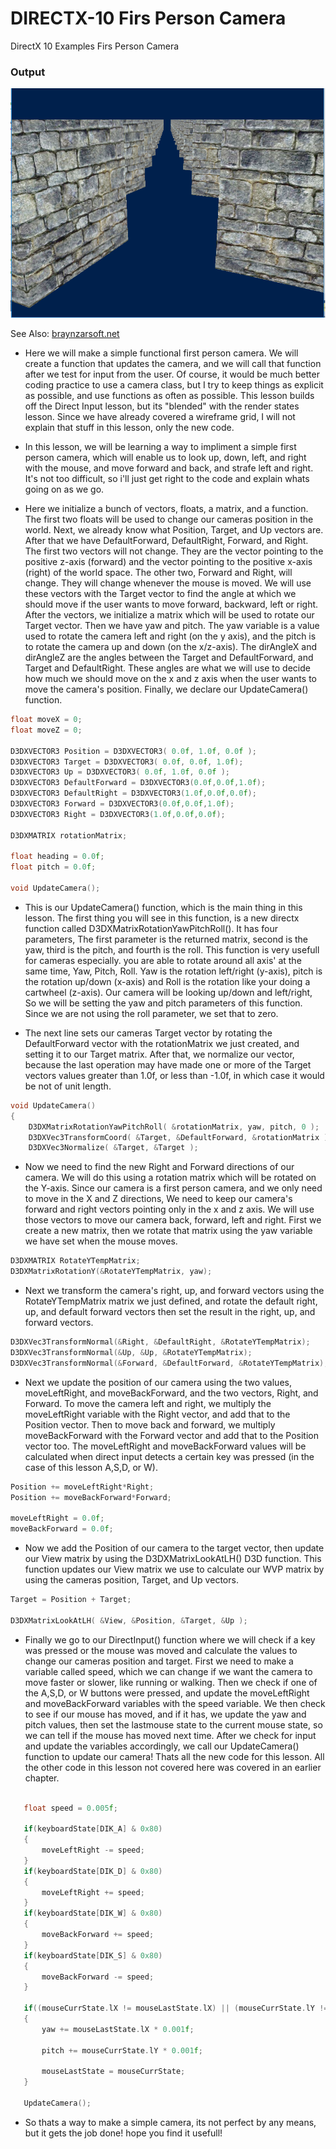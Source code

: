 # DIRECTX-10 Firs Person Camera
DirectX 10 Examples Firs Person Camera

### Output
![FPS](.//img//fpsCam.png)


See Also: [braynzarsoft.net](http://www.braynzarsoft.net/viewtutorial/q16390-18-first-person-camera)

* Here we will make a simple functional first person camera. We will create a function that updates the camera, and we will call that function after we test for input from the user. Of course, it would be much better coding practice to use a camera class, but I try to keep things as explicit as possible, and use functions as often as possible. This lesson builds off the Direct Input lesson, but its "blended" with the render states lesson. Since we have already covered a wireframe grid, I will not explain that stuff in this lesson, only the new code.

* In this lesson, we will be learning a way to impliment a simple first person camera, which will enable us to look up, down, left, and right with the mouse, and move forward and back, and strafe left and right. It's not too difficult, so i'll just get right to the code and explain whats going on as we go.

* Here we initialize a bunch of vectors, floats, a matrix, and a function. The first two floats will be used to change our cameras position in the world. Next, we already know what Position, Target, and Up vectors are. After that we have DefaultForward, DefaultRight, Forward, and Right. The first two vectors will not change. They are the vector pointing to the positive z-axis (forward) and the vector pointing to the positive x-axis (right) of the world space. The other two, Forward and Right, will change. They will change whenever the mouse is moved. We will use these vectors with the Target vector to find the angle at which we should move if the user wants to move forward, backward, left or right. After the vectors, we initialize a matrix which will be used to rotate our Target vector. Then we have yaw and pitch. The yaw variable is a value used to rotate the camera left and right (on the y axis), and the pitch is to rotate the camera up and down (on the x/z-axis). The dirAngleX and dirAngleZ are the angles between the Target and DefaultForward, and Target and DefaultRight. These angles are what we will use to decide how much we should move on the x and z axis when the user wants to move the camera's position. Finally, we declare our UpdateCamera() function.

```c
float moveX = 0;
float moveZ = 0;

D3DXVECTOR3 Position = D3DXVECTOR3( 0.0f, 1.0f, 0.0f );
D3DXVECTOR3 Target = D3DXVECTOR3( 0.0f, 0.0f, 1.0f);
D3DXVECTOR3 Up = D3DXVECTOR3( 0.0f, 1.0f, 0.0f );
D3DXVECTOR3 DefaultForward = D3DXVECTOR3(0.0f,0.0f,1.0f);
D3DXVECTOR3 DefaultRight = D3DXVECTOR3(1.0f,0.0f,0.0f);
D3DXVECTOR3 Forward = D3DXVECTOR3(0.0f,0.0f,1.0f);
D3DXVECTOR3 Right = D3DXVECTOR3(1.0f,0.0f,0.0f);

D3DXMATRIX rotationMatrix;

float heading = 0.0f;
float pitch = 0.0f;

void UpdateCamera();
```

* This is our UpdateCamera() function, which is the main thing in this lesson. The first thing you will see in this function, is a new directx function called D3DXMatrixRotationYawPitchRoll(). It has four parameters, The first parameter is the returned matrix, second is the yaw, third is the pitch, and fourth is the roll. This function is very usefull for cameras especially. you are able to rotate around all axis' at the same time, Yaw, Pitch, Roll. Yaw is the rotation left/right (y-axis), pitch is the rotation up/down (x-axis) and Roll is the rotation like your doing a cartwheel (z-axis). Our camera will be looking up/down and left/right, So we will be setting the yaw and pitch parameters of this function. Since we are not using the roll parameter, we set that to zero.

* The next line sets our cameras Target vector by rotating the DefaultForward vector with the rotationMatrix we just created, and setting it to our Target matrix. After that, we normalize our vector, because the last operation may have made one or more of the Target vectors values greater than 1.0f, or less than -1.0f, in which case it would be not of unit length.

```c
void UpdateCamera()
{
    D3DXMatrixRotationYawPitchRoll( &rotationMatrix, yaw, pitch, 0 );
    D3DXVec3TransformCoord( &Target, &DefaultForward, &rotationMatrix );
    D3DXVec3Normalize( &Target, &Target );
```

* Now we need to find the new Right and Forward directions of our camera. We will do this using a rotation matrix which will be rotated on the Y-axis. Since our camera is a first person camera, and we only need to move in the X and Z directions, We need to keep our camera's forward and right vectors pointing only in the x and z axis. We will use those vectors to move our camera back, forward, left and right. First we create a new matrix, then we rotate that matrix using the yaw variable we have set when the mouse moves.

```c
D3DXMATRIX RotateYTempMatrix;
D3DXMatrixRotationY(&RotateYTempMatrix, yaw);
```

* Next we transform the camera's right, up, and forward vectors using the RotateYTempMatrix matrix we just defined, and rotate the default right, up, and default forward vectors then set the result in the right, up, and forward vectors.

```c
D3DXVec3TransformNormal(&Right, &DefaultRight, &RotateYTempMatrix);
D3DXVec3TransformNormal(&Up, &Up, &RotateYTempMatrix);
D3DXVec3TransformNormal(&Forward, &DefaultForward, &RotateYTempMatrix);
```

* Next we update the position of our camera using the two values, moveLeftRight, and moveBackForward, and the two vectors, Right, and Forward. To move the camera left and right, we multiply the moveLeftRight variable with the Right vector, and add that to the Position vector. Then to move back and forward, we multiply moveBackForward with the Forward vector and add that to the Position vector too. The moveLeftRight and moveBackForward values will be calculated when direct input detects a certain key was pressed (in the case of this lesson A,S,D, or W).

```c
Position += moveLeftRight*Right;
Position += moveBackForward*Forward;

moveLeftRight = 0.0f;
moveBackForward = 0.0f;
```
* Now we add the Position of our camera to the target vector, then update our View matrix by using the D3DXMatrixLookAtLH() D3D function. This function updates our View matrix we use to calculate our WVP matrix by using the cameras position, Target, and Up vectors.

```c
Target = Position + Target;    

D3DXMatrixLookAtLH( &View, &Position, &Target, &Up );
```

* Finally we go to our DirectInput() function where we will check if a key was pressed or the mouse was moved and calculate the values to change our cameras position and target. First we need to make a variable called speed, which we can change if we want the camera to move faster or slower, like running or walking. Then we check if one of the A,S,D, or W buttons were pressed, and update the moveLeftRight and moveBackForward variables with the speed variable. We then check to see if our mouse has moved, and if it has, we update the yaw and pitch values, then set the lastmouse state to the current mouse state, so we can tell if the mouse has moved next time. After we check for input and update the variables accordingly, we call our UpdateCamera() function to update our camera! Thats all the new code for this lesson. All the other code in this lesson not covered here was covered in an earlier chapter.

```c

   float speed = 0.005f;

   if(keyboardState[DIK_A] & 0x80)
   {
       moveLeftRight -= speed;
   }
   if(keyboardState[DIK_D] & 0x80)
   {
       moveLeftRight += speed;
   }
   if(keyboardState[DIK_W] & 0x80)
   {
       moveBackForward += speed;
   }
   if(keyboardState[DIK_S] & 0x80)
   {
       moveBackForward -= speed;
   }

   if((mouseCurrState.lX != mouseLastState.lX) || (mouseCurrState.lY != mouseLastState.lY))
   {
       yaw += mouseLastState.lX * 0.001f;

       pitch += mouseCurrState.lY * 0.001f;

       mouseLastState = mouseCurrState;
   }

   UpdateCamera();
```

* So thats a way to make a simple camera, its not perfect by any means, but it gets the job done! hope you find it usefull!
